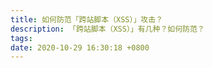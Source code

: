 ```yaml
---
title: 如何防范「跨站脚本（XSS）」攻击？
description: 「跨站脚本（XSS）」有几种？如何防范？
tags:
date: 2020-10-29 16:30:18 +0800
---
```


